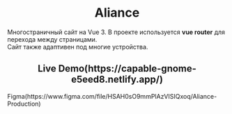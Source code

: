 <h1 align="center">Aliance</h1> 

Многостраничный сайт на Vue 3. В проекте используется **vue router** для перехода между страницами.  
Сайт также адаптивен под многие устройства.

<h2 align="center">Live Demo(https://capable-gnome-e5eed8.netlify.app/)</h2>  
Figma(https://www.figma.com/file/HSAH0sO9mmPlAzVISIQxoq/Aliance-Production)
